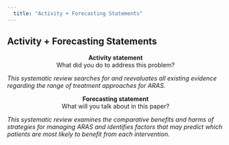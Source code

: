 ```yaml
---
  title: "Activity + Forecasting Statements"
---
```


##  Activity + Forecasting Statements

<center><b>Activity statement</b><br>What did you do to address this problem?</center>

<i>This systematic review searches for and reevaluates all existing evidence regarding the range of treatment approaches for ARAS.</i>

<center><b>Forecasting statement</b><br>What will you talk about in this paper?</center>

<i>This systematic review examines the comparative benefits and harms of strategies for managing ARAS and identifies factors that may predict which patients are most likely to benefit from each intervention.</i>
